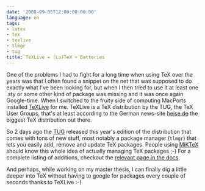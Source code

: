 ```yaml
---
date: '2008-09-05T12:00:00-00:00'
language: en
tags:
- latex
- tex
- texlive
- tlmgr
- tug
title: TeXLive = (La)TeX + Batteries
---
```



One of the problems I had to fight for a long time when using TeX over the years was that I often found a snippet on the net that was supposed to do exactly what I've been looking for, but when I then tried to use it at least one .sty or some other kind of package was missing and it was once again Google-time. When I switched to the fruity side of computing MacPorts installed [TeXLive](http://tug.org/texlive/) for me. TeXLive is a TeX distribution by the TUG, the TeX User Groups, that's at least according to the German news-site [heise.de](http://www.heise.de/newsticker/TeX-Distribution-TeX-Live-2008-veroeffentlicht--/meldung/115367) the biggest TeX distribution out there. 

So 2 days ago the [TUG](http://www.tug.org/) released this year's edition of the distribution that comes with tons of new stuff, most notably a package manager (`tlmgr`) that lets you easily add, remove and update TeX packages. People using [MiKTeX](http://miktex.org/) should know this whole idea of actually managing TeX packages ;-) For a complete listing of additions, checkout the [relevant page in the docs](http://tug.org/texlive/doc/texlive-en/texlive-en.html#news). 

And perhaps, while working on my master thesis, I can finally dig a little deeper into TeX without having to google for packages every couple of seconds thanks to TeXLive :-)
